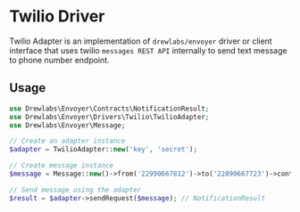 # Twilio Driver

Twilio Adapter is an implementation of `drewlabs/envoyer` driver or client interface that uses twilio `messages REST API` internally to send text message to phone number endpoint.

## Usage

```php
use Drewlabs\Envoyer\Contracts\NotificationResult;
use Drewlabs\Envoyer\Drivers\Twilio\TwilioAdapter;
use Drewlabs\Envoyer\Message;

// Create an adapter instance
$adapter = TwilioAdapter::new('key', 'secret');

// Create message instance
$message = Message::new()->from('22990667812')->to('22890667723')->content('Hi!');

// Send message using the adapter
$result = $adapter->sendRequest($message); // NotificationResult
```
